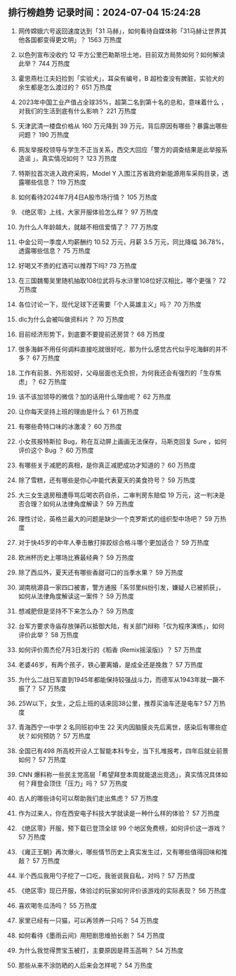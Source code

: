 
## 排行榜趋势 记录时间：2024-07-04 15:24:28
  
  1. 网传嫦娥六号返回速度达到「31 马赫」，如何看待自媒体称「31马赫让世界其他各国都变得更文明」？ 1563 万热度
    
  2. 以色列宣布没收约 12 平方公里巴勒斯坦土地，目前双方局势如何？如何解读此举？ 744 万热度
    
  3. 霍思燕杜江夫妇捡到「实验犬」，耳朵有编号，B 超检查没有脾脏，实验犬的余生都是怎么渡过的？ 651 万热度
    
  4. 2023年中国工业产值占全球35%，超第二名到第十名的总和，意味着什么 ，对我们的生活到底有什么影响？ 221 万热度
    
  5. 天津武清一楼盘价格从 160 万元降到 39 万元，背后原因有哪些？暴露出哪些问题？ 190 万热度
    
  6. 网友举报校领导与学生不正当关系，西交大回应「警方的调查结果是此举报系造谣 」，真实情况如何？ 123 万热度
    
  7. 特斯拉首次进入政府采购，Model Y 入围江苏省政府新能源用车采购目录，透露哪些信息？ 119 万热度
    
  8. 如何看待2024年7月4日A股市场行情？ 105 万热度
    
  9. 《绝区零》上线，大家开服体验怎么样？ 97 万热度
    
  10. 为什么人年龄越大，就越不相信爱情了？ 77 万热度
    
  11. 中金公司一季度人均薪酬约 10.52 万元，月薪 3.5 万元，同比降幅 36.78%，透露哪些信息？ 75 万热度
    
  12. 好喝又不贵的红酒可以推荐下吗? 73 万热度
    
  13. 在三国魏蜀吴里随机抽取108位武将与水浒里108位好汉相比，哪个更强？ 72 万热度
    
  14. 各位讨论一下，现代足球下还需要「个人英雄主义」吗？ 70 万热度
    
  15. dlc为什么会被叫做资料片？ 70 万热度
    
  16. 目前经济形势下，到底要不要提前还房贷？ 68 万热度
    
  17. 很多海鲜不用任何调料直接吃就很好吃，那为什么感觉古代似乎吃海鲜的并不多？ 67 万热度
    
  18. 工作有前景、外形姣好，父母层面也无负担，为何我还会有强烈的「生存焦虑」？ 62 万热度
    
  19. 该不该加领导的微信？加的话用什么理由呢？ 62 万热度
    
  20. 让你每天坚持上班的理由是什么？ 61 万热度
    
  21. 有哪些奇特口味的冰激凌？ 60 万热度
    
  22. 小女孩报特斯拉 Bug，称在互动屏上画画无法保存，马斯克回复 Sure ，如何评价这个 Bug ？ 60 万热度
    
  23. 有哪些关于减肥的真相，是你真正减肥成功才知道的？ 60 万热度
    
  24. 除了雪糕，还有哪些是你心中能代表夏天的美食符号？ 59 万热度
    
  25. 大三女生退房租遭辱骂后喝农药自杀，二审判房东赔偿 19 万元，这一判决是否合理？如何从法律角度解读？ 59 万热度
    
  26. 理性讨论，英格兰最大的问题是缺少一个克罗斯式的组织型中场吧？ 59 万热度
    
  27. 对于快45岁的中年人拳击散打摔跤综合格斗哪个更加适合？ 59 万热度
    
  28. 欧洲杯历史上哪场比赛最经典？ 59 万热度
    
  29. 除了西瓜外，夏天还有哪些香甜可口的当季水果？ 59 万热度
    
  30. 湖南桃源县一家四口被害，警方通报「系邻里纠纷引发，嫌疑人已被抓获」，如何从法律角度解读这一案件？ 59 万热度
    
  31. 想减肥但是坚持不下来怎么办？ 59 万热度
    
  32. 台军方要求寺庙存放弹药以抵御大陆，有关部门辩称「仅为程序演练」，如何评价此举？ 58 万热度
    
  33. 如何评价周杰伦7月3日发行的《稻香 (Remix摇滚版)》？ 57 万热度
    
  34. 老婆46岁，有两个孩子，铁心要离婚，是成全还是挽救？ 57 万热度
    
  35. 为什么二战日军直到1945年都能保持较强战斗力，而德军从1943年就一蹶不振了？ 57 万热度
    
  36. 25W以下，女生，之后上班的话来回38公里，推荐买油车还是电车? 57 万热度
    
  37. 青海西宁一中学 2 名同班初中生 22 天内因脑膜炎先后离世，感染后有哪些症状？如何预防？ 57 万热度
    
  38. 全国已有498 所高校开设人工智能本科专业，当下扎堆报考，四年后就业前景如何？ 57 万热度
    
  39. CNN 爆料称一些民主党高层「希望拜登本周就能退出竞选」，真实情况具体如何？拜登会顶住「压力」吗？ 57 万热度
    
  40. 古人的哪些诗句可以帮助我们走出焦虑？ 57 万热度
    
  41. 作为过来人，你在西安电子科技大学就读是一种什么样的体验？ 57 万热度
    
  42. 《绝区零》开服，预下载已登顶全球 99 个地区免费榜，如何评价这一游戏？ 57 万热度
    
  43. 《雍正王朝》再次爆火，哪些情节历史上真实发生过，又有哪些值得回味和推敲？ 57 万热度
    
  44. 半个西瓜我用勺子挖了一口吃，我爸说我自私，对吗？ 57 万热度
    
  45. 《绝区零》现已开服，体验过的玩家如何评价该游戏的实际表现？ 56 万热度
    
  46. 喜欢喝冬瓜汤吗？ 55 万热度
    
  47. 家里已经有一只猫，可以再领养一只吗？ 54 万热度
    
  48. 如何看待《墨雨云间》用短剧思维拍长剧？ 54 万热度
    
  49. 为什么我觉得贾宝玉被打，主要原因是蒋玉菡啊？ 54 万热度
    
  50. 那些从来不涂防晒的人后来会怎样呢？ 54 万热度
    